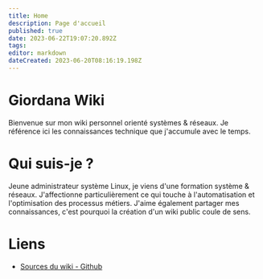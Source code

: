```yaml
---
title: Home
description: Page d'accueil
published: true
date: 2023-06-22T19:07:20.892Z
tags: 
editor: markdown
dateCreated: 2023-06-20T08:16:19.198Z
---
```


# Giordana Wiki
Bienvenue sur mon wiki personnel orienté systèmes & réseaux. Je référence ici les connaissances technique que j'accumule avec le temps.

# Qui suis-je ?
Jeune administrateur système Linux, je viens d'une formation système & réseaux. J'affectionne particulièrement ce qui touche à l'automatisation et l'optimisation des processus métiers. J'aime également partager mes connaissances, c'est pourquoi la création d'un wiki public coule de sens.

# Liens
- [Sources du wiki - Github](https://github.com/danaelg/giordana-wiki)
